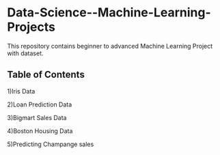 # Data-Science--Machine-Learning-Projects
This repository contains beginner to advanced Machine Learning Project with dataset.

## Table of Contents

1)Iris Data
  
2)Loan Prediction Data
  
3)Bigmart Sales Data
    
4)Boston Housing Data
  
5)Predicting Champange sales
  
